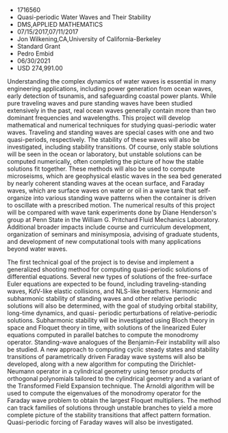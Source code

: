 
* 1716560
* Quasi-periodic Water Waves and Their Stability
* DMS,APPLIED MATHEMATICS
* 07/15/2017,07/11/2017
* Jon Wilkening,CA,University of California-Berkeley
* Standard Grant
* Pedro Embid
* 06/30/2021
* USD 274,991.00

Understanding the complex dynamics of water waves is essential in many
engineering applications, including power generation from ocean waves, early
detection of tsunamis, and safeguarding coastal power plants. While pure
traveling waves and pure standing waves have been studied extensively in the
past, real ocean waves generally contain more than two dominant frequencies and
wavelengths. This project will develop mathematical and numerical techniques for
studying quasi-periodic water waves. Traveling and standing waves are special
cases with one and two quasi-periods, respectively. The stability of these waves
will also be investigated, including stability transitions. Of course, only
stable solutions will be seen in the ocean or laboratory, but unstable solutions
can be computed numerically, often completing the picture of how the stable
solutions fit together. These methods will also be used to compute microseisms,
which are geophysical elastic waves in the sea bed generated by nearly coherent
standing waves at the ocean surface, and Faraday waves, which are surface waves
on water or oil in a wave tank that self-organize into various standing wave
patterns when the container is driven to oscillate with a prescribed motion. The
numerical results of this project will be compared with wave tank experiments
done by Diane Henderson's group at Penn State in the William G. Pritchard Fluid
Mechanics Laboratory. Additional broader impacts include course and curriculum
development, organization of seminars and minisymposia, advising of graduate
students, and development of new computational tools with many applications
beyond water waves.

The first technical goal of the project is to devise and implement a generalized
shooting method for computing quasi-periodic solutions of differential
equations. Several new types of solutions of the free-surface Euler equations
are expected to be found, including traveling-standing waves, KdV-like elastic
collisions, and NLS-like breathers. Harmonic and subharmonic stability of
standing waves and other relative periodic solutions will also be determined,
with the goal of studying orbital stability, long-time dynamics, and quasi-
periodic perturbations of relative-periodic solutions. Subharmonic stability
will be investigated using Bloch theory in space and Floquet theory in time,
with solutions of the linearized Euler equations computed in parallel batches to
compute the monodromy operator. Standing-wave analogues of the Benjamin-Feir
instability will also be studied. A new approach to computing cyclic steady
states and stability transitions of parametrically driven Faraday wave systems
will also be developed, along with a new algorithm for computing the Dirichlet-
Neumann operator in a cylindrical geometry using tensor products of orthogonal
polynomials tailored to the cylindrical geometry and a variant of the
Transformed Field Expansion technique. The Arnoldi algorithm will be used to
compute the eigenvalues of the monodromy operator for the Faraday wave problem
to obtain the largest Floquet multipliers. The method can track families of
solutions through unstable branches to yield a more complete picture of the
stability transitions that affect pattern formation. Quasi-periodic forcing of
Faraday waves will also be investigated.
